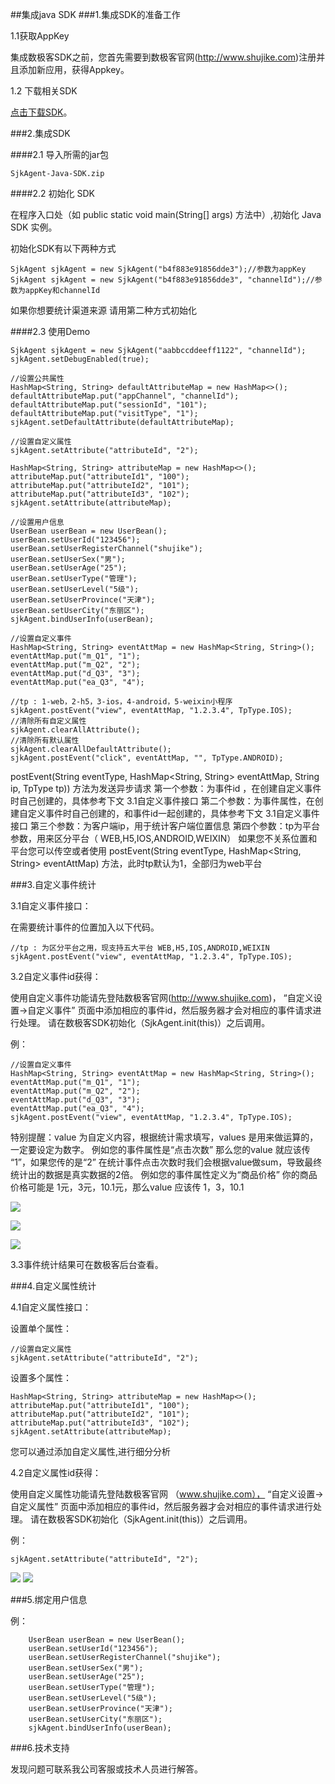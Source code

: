 ##集成java SDK 
###1.集成SDK的准备工作

1.1获取AppKey

集成数极客SDK之前，您首先需要到数极客官网(<http://www.shujike.com>)注册并且添加新应用，获得Appkey。

1.2 下载相关SDK

[点击下载SDK](http://www.shujike.com/download/SjkAgent-Java-SDK.zip)。

###2.集成SDK

####2.1 导入所需的jar包

    SjkAgent-Java-SDK.zip

####2.2 初始化 SDK

在程序入口处（如 public static void main(String[] args) 方法中）,初始化 Java SDK 实例。

初始化SDK有以下两种方式

    SjkAgent sjkAgent = new SjkAgent("b4f883e91856dde3");//参数为appKey
    SjkAgent sjkAgent = new SjkAgent("b4f883e91856dde3", "channelId");//参数为appKey和channelId

如果你想要统计渠道来源 请用第二种方式初始化

####2.3 使用Demo



    SjkAgent sjkAgent = new SjkAgent("aabbccddeeff1122", "channelId");
    sjkAgent.setDebugEnabled(true);
    
    //设置公共属性
    HashMap<String, String> defaultAttributeMap = new HashMap<>();
    defaultAttributeMap.put("appChannel", "channelId");
    defaultAttributeMap.put("sessionId", "101");
    defaultAttributeMap.put("visitType", "1");
    sjkAgent.setDefaultAttribute(defaultAttributeMap);

    //设置自定义属性
    sjkAgent.setAttribute("attributeId", "2");
    
    HashMap<String, String> attributeMap = new HashMap<>();
    attributeMap.put("attributeId1", "100");
    attributeMap.put("attributeId2", "101");
    attributeMap.put("attributeId3", "102");
    sjkAgent.setAttribute(attributeMap);
    
    //设置用户信息
    UserBean userBean = new UserBean();
    userBean.setUserId("123456");
    userBean.setUserRegisterChannel("shujike");
    userBean.setUserSex("男");
    userBean.setUserAge("25");
    userBean.setUserType("管理");
    userBean.setUserLevel("5级");
    userBean.setUserProvince("天津");
    userBean.setUserCity("东丽区");
    sjkAgent.bindUserInfo(userBean);
    
    //设置自定义事件
    HashMap<String, String> eventAttMap = new HashMap<String, String>();
    eventAttMap.put("m_Q1", "1");
    eventAttMap.put("m_Q2", "2");
    eventAttMap.put("d_Q3", "3");
    eventAttMap.put("ea_Q3", "4");

    //tp : 1-web，2-h5，3-ios，4-android，5-weixin小程序
    sjkAgent.postEvent("view", eventAttMap, "1.2.3.4", TpType.IOS);
    //清除所有自定义属性
    sjkAgent.clearAllAttribute();
    //清除所有默认属性
    sjkAgent.clearAllDefaultAttribute();
    sjkAgent.postEvent("click", eventAttMap, "", TpType.ANDROID);


postEvent(String eventType, HashMap<String, String> eventAttMap, String ip, TpType tp)) 方法为发送异步请求
第一个参数：为事件id ，在创建自定义事件时自己创建的，具体参考下文 3.1自定义事件接口
第二个参数：为事件属性，在创建自定义事件时自己创建的，和事件id一起创建的，具体参考下文 3.1自定义事件接口
第三个参数：为客户端ip，用于统计客户端位置信息
第四个参数：tp为平台参数，用来区分平台（ WEB,H5,IOS,ANDROID,WEIXIN）
如果您不关系位置和平台您可以传空或者使用  postEvent(String eventType, HashMap<String, String> eventAttMap) 方法，此时tp默认为1，全部归为web平台



###3.自定义事件统计

3.1自定义事件接口：

在需要统计事件的位置加入以下代码。

    //tp : 为区分平台之用，现支持五大平台 WEB,H5,IOS,ANDROID,WEIXIN
    sjkAgent.postEvent("view", eventAttMap, "1.2.3.4", TpType.IOS);

3.2自定义事件id获得：

使用自定义事件功能请先登陆数极客官网(<http://www.shujike.com>)， “自定义设置->自定义事件” 页面中添加相应的事件id，然后服务器才会对相应的事件请求进行处理。
请在数极客SDK初始化（SjkAgent.init(this)）之后调用。

例：

    //设置自定义事件
    HashMap<String, String> eventAttMap = new HashMap<String, String>();
    eventAttMap.put("m_Q1", "1");
    eventAttMap.put("m_Q2", "2");
    eventAttMap.put("d_Q3", "3");
    eventAttMap.put("ea_Q3", "4");
    sjkAgent.postEvent("view", eventAttMap, "1.2.3.4", TpType.IOS);



特别提醒：value 为自定义内容，根据统计需求填写，values 是用来做运算的，一定要设定为数字。
例如您的事件属性是“点击次数” 那么您的value 就应该传 “1”，如果您传的是“2” 在统计事件点击次数时我们会根据value做sum，导致最终统计出的数据是真实数据的2倍。
例如您的事件属性定义为“商品价格”  你的商品价格可能是 1元，3元，10.1元，那么value 应该传 1，3，10.1

![](http://www.shujike.com/docsimg/android_guide_event1.png)

![](http://www.shujike.com/docsimg/android_guide_event3.png)

![](http://www.shujike.com/docsimg/android_guide_event2.png)

3.3事件统计结果可在数极客后台查看。

###4.自定义属性统计

4.1自定义属性接口：

设置单个属性：

    //设置自定义属性
    sjkAgent.setAttribute("attributeId", "2");

设置多个属性：

    HashMap<String, String> attributeMap = new HashMap<>();
    attributeMap.put("attributeId1", "100");
    attributeMap.put("attributeId2", "101");
    attributeMap.put("attributeId3", "102");
    sjkAgent.setAttribute(attributeMap);


您可以通过添加自定义属性,进行细分分析

4.2自定义属性id获得：

使用自定义属性功能请先登陆数极客官网 （www.shujike.com）， “自定义设置->自定义属性” 页面中添加相应的事件id，然后服务器才会对相应的事件请求进行处理。
请在数极客SDK初始化（SjkAgent.init(this)）之后调用。

例：

    sjkAgent.setAttribute("attributeId", "2");

![](http://www.shujike.com/docsimg/android_guide_arg.png)
![](http://www.shujike.com/docsimg/android_guide_attribute.png)


###5.绑定用户信息

例：

 
        UserBean userBean = new UserBean();
        userBean.setUserId("123456");
        userBean.setUserRegisterChannel("shujike");
        userBean.setUserSex("男");
        userBean.setUserAge("25");
        userBean.setUserType("管理");
        userBean.setUserLevel("5级");
        userBean.setUserProvince("天津");
        userBean.setUserCity("东丽区");
        sjkAgent.bindUserInfo(userBean);
  
    

###6.技术支持  

发现问题可联系我公司客服或技术人员进行解答。



